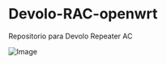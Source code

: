 # Devolo-RAC-openwrt
Repositorio para Devolo Repeater AC

![Image](https://github.com/user-attachments/assets/74c99d03-a3a2-4ecd-9a63-29709868ba62)
